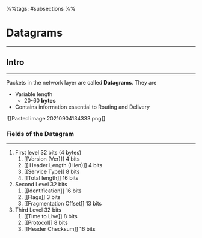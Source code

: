 %%tags: #subsections %%
# Datagrams
***
## Intro
***
Packets in the network layer are called **Datagrams**.
They are 
- Variable length
	- 20-60 **bytes**
- Contains information essential to Routing and Delivery

![[Pasted image 20210904134333.png]]


### Fields of the Datagram
***
1. First level 32 bits (4 bytes)
	1. [[Version (Ver)]] 4 bits
	2. [[ Header Length (Hlen)]] 4 bits
	3. [[Service Type]] 8 bits
	4. [[Total length]] 16 bits
2. Second Level 32 bits
	1. [[Identification]] 16 bits
	2. [[Flags]] 3 bits
	3. [[Fragmentation Offset]] 13 bits
3. Third Level 32 bits
	1. [[Time to Live]] 8 bits
	2. [[Protocol]] 8 bits
	3. [[Header Checksum]] 16 bits
